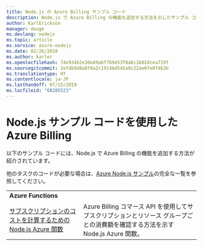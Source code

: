 ```yaml
---
title: Node.js の Azure Billing サンプル コード
description: Node.js で Azure Billing の機能を追加する方法を示したサンプル コード。
author: KarlErickson
manager: douge
ms.devlang: nodejs
ms.topic: article
ms.service: azure-nodejs
ms.date: 02/26/2018
ms.author: karler
ms.openlocfilehash: 74e934b2e30e89abf769453f0a6c1b02dcea719f
ms.sourcegitcommit: 2efdb9d8a8f8a2c1914bd545a8c22ae6fe0f463b
ms.translationtype: HT
ms.contentlocale: ja-JP
ms.lasthandoff: 07/15/2019
ms.locfileid: "68285523"
---
```

# <a name="azure-billing-with-nodejs-code-samples"></a>Node.js サンプル コードを使用した Azure Billing

以下のサンプル コードには、Node.js で Azure Billing の機能を追加する方法が紹介されています。

他のタスクのコードが必要な場合は、[Azure Node.js サンプル](https://azure.microsoft.com/resources/samples/?term=nodejs)の完全な一覧を参照してください。

| | |
|---|---|
| **Azure Functions** ||
| [サブスクリプションのコストを計算するための Node.js Azure 関数](https://azure.microsoft.com/resources/samples/consumption-cost-node/) | Azure Billing コマース API を使用してサブスクリプションとリソース グループごとの消費額を確認する方法を示す Node.js Azure 関数。 |
